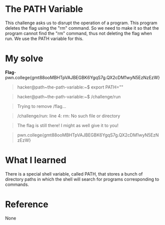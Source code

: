 # The PATH Variable
This challenge asks us to disrupt the operation of a program. This program deletes the flag using the "rm" command. So we need to make it so that the program cannot find the "rm" command, thus not deleting the flag when run. We use the PATH variable for this.
# My solve
**Flag**-pwn.college{gmt88ooMBHTpVAJBEGBK6YgqS7g.QX2cDM1wyN5EzNzEzW}

>hacker@path~the-path-variable:~$ export PATH=""

>hacker@path~the-path-variable:~$ /challenge/run

>Trying to remove /flag...

>/challenge/run: line 4: rm: No such file or directory

>The flag is still there! I might as well give it to you!

>pwn.college{gmt88ooMBHTpVAJBEGBK6YgqS7g.QX2cDM1wyN5EzNzEzW}
# What I learned
There is a special shell variable, called PATH, that stores a bunch of directory paths in which the shell will search for programs corresponding to commands.
# Reference
None
